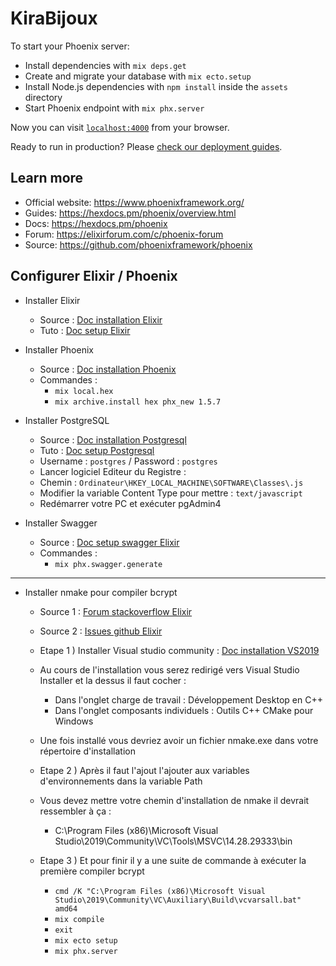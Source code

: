 # KiraBijoux

To start your Phoenix server:

- Install dependencies with `mix deps.get`
- Create and migrate your database with `mix ecto.setup`
- Install Node.js dependencies with `npm install` inside the `assets` directory
- Start Phoenix endpoint with `mix phx.server`

Now you can visit [`localhost:4000`](http://localhost:4000) from your browser.

Ready to run in production? Please [check our deployment guides](https://hexdocs.pm/phoenix/deployment.html).

## Learn more

- Official website: https://www.phoenixframework.org/
- Guides: https://hexdocs.pm/phoenix/overview.html
- Docs: https://hexdocs.pm/phoenix
- Forum: https://elixirforum.com/c/phoenix-forum
- Source: https://github.com/phoenixframework/phoenix

## Configurer Elixir / Phoenix

- Installer Elixir

  - Source : [Doc installation Elixir](https://bit.ly/3aCqkfG)
  - Tuto : [Doc setup Elixir](https://bit.ly/3mDcA6I)

- Installer Phoenix

  - Source : [Doc installation Phoenix](https://bit.ly/3mMQv5A)
  - Commandes :
    - `mix local.hex`
    - `mix archive.install hex phx_new 1.5.7`

- Installer PostgreSQL

  - Source : [Doc installation Postgresql](https://bit.ly/3mKFmlZ)
  - Tuto : [Doc setup Postgresql](https://bit.ly/3pnqhZj)
  - Username : `postgres` / Password : `postgres`
  - Lancer logiciel Editeur du Registre :
  - Chemin : `Ordinateur\HKEY_LOCAL_MACHINE\SOFTWARE\Classes\.js`
  - Modifier la variable Content Type pour mettre : `text/javascript`
  - Redémarrer votre PC et exécuter pgAdmin4

- Installer Swagger
  - Source : [Doc setup swagger Elixir](https://bit.ly/2M63frD)
  - Commandes :
    - `mix phx.swagger.generate`

---

- Installer nmake pour compiler bcrypt

  - Source 1 : [Forum stackoverflow Elixir](https://bit.ly/3h7wsxs)
  - Source 2 : [Issues github Elixir](https://bit.ly/34yoqsA)

  - Etape 1 ) Installer Visual studio community : [Doc installation VS2019](https://bit.ly/3hcD79E)
  - Au cours de l'installation vous serez redirigé vers Visual Studio Installer et la dessus il faut cocher :
    - Dans l'onglet charge de travail : Développement Desktop en C++
    - Dans l'onglet composants individuels : Outils C++ CMake pour Windows
  - Une fois installé vous devriez avoir un fichier nmake.exe dans votre répertoire d'installation
  - Etape 2 ) Après il faut l'ajout l'ajouter aux variables d'environnements dans la variable Path
  - Vous devez mettre votre chemin d'installation de nmake il devrait ressembler à ça :
    - C:\Program Files (x86)\Microsoft Visual Studio\2019\Community\VC\Tools\MSVC\14.28.29333\bin
  - Etape 3 ) Et pour finir il y a une suite de commande à exécuter la première compiler bcrypt
    - `cmd /K "C:\Program Files (x86)\Microsoft Visual Studio\2019\Community\VC\Auxiliary\Build\vcvarsall.bat" amd64`
    - `mix compile`
    - `exit`
    - `mix ecto setup`
    - `mix phx.server`
